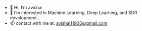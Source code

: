 - 👋 Hi, I’m avishai
- 👀 I’m interested in Machine Learning, Deep Learning, and SDR development...
- 📫 contact with me at: avishai11900@gmail.com


